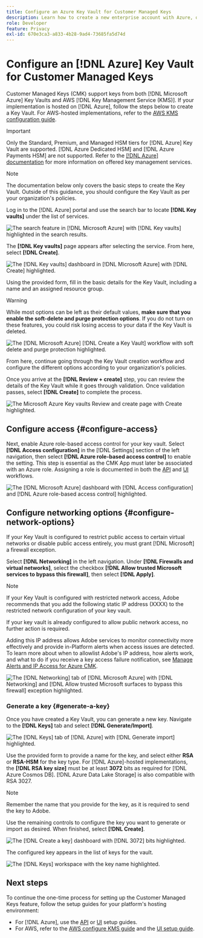 ```yaml
---
title: Configure an Azure Key Vault for Customer Managed Keys
description: Learn how to create a new enterprise account with Azure, or use an existing enterprise account and create the Key Vault.
role: Developer
feature: Privacy
exl-id: 670e3ca3-a833-4b28-9ad4-73685fa5d74d
---
```

# Configure an [!DNL Azure] Key Vault for Customer Managed Keys

Customer Managed Keys (CMK) support keys from both [!DNL Microsoft Azure] Key Vaults and AWS [!DNL Key Management Service (KMS)]. If your implementation is hosted on [!DNL Azure], follow the steps below to create a Key Vault. For AWS-hosted implementations, refer to the [AWS KMS configuration guide](../aws/configure-kms.md).

>[!IMPORTANT]
>
>Only the Standard, Premium, and Managed HSM tiers for [!DNL Azure] Key Vault are supported. [!DNL Azure Dedicated HSM] and [!DNL Azure Payments HSM] are not supported. Refer to the [[!DNL Azure] documentation](https://learn.microsoft.com/en-us/azure/security/fundamentals/key-management#azure-key-management-services) for more information on offered key management services.

>[!NOTE]
>
>The documentation below only covers the basic steps to create the Key Vault. Outside of this guidance, you should configure the Key Vault as per your organization's policies.

Log in to the [!DNL Azure] portal and use the search bar to locate **[!DNL Key vaults]** under the list of services.

![The search feature in [!DNL Microsoft Azure] with [!DNL Key vaults] highlighted in the search results.](../../../images/governance-privacy-security/customer-managed-keys/access-key-vaults.png)

The **[!DNL Key vaults]** page appears after selecting the service. From here, select **[!DNL Create]**.

![The [!DNL Key vaults] dashboard in [!DNL Microsoft Azure] with [!DNL Create] highlighted.](../../../images/governance-privacy-security/customer-managed-keys/create-key-vault.png)

Using the provided form, fill in the basic details for the Key Vault, including a name and an assigned resource group.

>[!WARNING]
>
>While most options can be left as their default values, **make sure that you enable the soft-delete and purge protection options**. If you do not turn on these features, you could risk losing access to your data if the Key Vault is deleted.
>
>![The [!DNL Microsoft Azure] [!DNL Create a Key Vault] workflow with soft delete and purge protection highlighted.](../../../images/governance-privacy-security/customer-managed-keys/basic-config.png)

From here, continue going through the Key Vault creation workflow and configure the different options according to your organization's policies.

Once you arrive at the **[!DNL Review + create]** step, you can review the details of the Key Vault while it goes through validation. Once validation passes, select **[!DNL Create]** to complete the process.

![The Microsoft Azure Key vaults Review and create page with Create highlighted.](../../../images/governance-privacy-security/customer-managed-keys/finish-creation.png)

## Configure access {#configure-access}

Next, enable Azure role-based access control for your key vault. Select **[!DNL Access configuration]** in the [!DNL Settings] section of the left navigation, then select **[!DNL Azure role-based access control]** to enable the setting. This step is essential as the CMK App must later be associated with an Azure role. Assigning a role is documented in both the [API](./api-set-up.md#assign-to-role) and [UI](./ui-set-up.md#assign-to-role) workflows. 

![The [!DNL Microsoft Azure] dashboard with [!DNL Access configuration] and [!DNL Azure role-based access control] highlighted.](../../../images/governance-privacy-security/customer-managed-keys/access-configuration.png)

## Configure networking options {#configure-network-options}

If your Key Vault is configured to restrict public access to certain virtual networks or disable public access entirely, you must grant [!DNL Microsoft] a firewall exception.

Select **[!DNL Networking]** in the left navigation. Under **[!DNL Firewalls and virtual networks]**, select the checkbox **[!DNL Allow trusted Microsoft services to bypass this firewall]**, then select **[!DNL Apply]**.

>[!NOTE]
>
>If your Key Vault is configured with restricted network access, Adobe recommends that you add the following static IP address (XXXX) to the restricted network configuration of your key vault.
>
>If your key vault is already configured to allow public network access, no further action is required.
>
>Adding this IP address allows Adobe services to monitor connectivity more effectively and provide in-Platform alerts when access issues are detected. To learn more about when to allowlist Adobe's IP address, how alerts work, and what to do if you receive a key access failure notification, see [Manage Alerts and IP Access for Azure CMK]().

![The [!DNL Networking] tab of [!DNL Microsoft Azure] with [!DNL Networking] and [!DNL Allow trusted Microsoft surfaces to bypass this firewall] exception highlighted.](../../../images/governance-privacy-security/customer-managed-keys/networking.png)

### Generate a key {#generate-a-key}

Once you have created a Key Vault, you can generate a new key. Navigate to the **[!DNL Keys]** tab and select **[!DNL Generate/Import]**.

![The [!DNL Keys] tab of [!DNL Azure] with [!DNL Generate import] highlighted.](../../../images/governance-privacy-security/customer-managed-keys/view-keys.png)

Use the provided form to provide a name for the key, and select either **RSA** or **RSA-HSM** for the key type. For [!DNL Azure]-hosted implementations, the **[!DNL RSA key size]** must be at least **3072** bits as required for [!DNL Azure Cosmos DB]. [!DNL Azure Data Lake Storage] is also compatible with RSA 3027.

>[!NOTE]
>
>Remember the name that you provide for the key, as it is required to send the key to Adobe.

Use the remaining controls to configure the key you want to generate or import as desired. When finished, select **[!DNL Create]**.

![The [!DNL Create a key] dashboard with [!DNL 3072] bits highlighted.](../../../images/governance-privacy-security/customer-managed-keys/configure-key.png)

The configured key appears in the list of keys for the vault.

![The [!DNL Keys] workspace with the key name highlighted.](../../../images/governance-privacy-security/customer-managed-keys/key-added.png)

## Next steps

To continue the one-time process for setting up the Customer Managed Keys feature, follow the setup guides for your platform's hosting environment:  

- For [!DNL Azure], use the [API](./api-set-up.md) or [UI](./ui-set-up.md) setup guides.  
- For AWS, refer to the [AWS configure KMS guide](../aws/configure-kms.md) and the [UI setup guide](../aws/ui-set-up.md).
